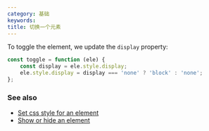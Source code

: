 ```yaml
---
category: 基础
keywords:
title: 切换一个元素
---
```


To toggle the element, we update the `display` property:

```js
const toggle = function (ele) {
    const display = ele.style.display;
    ele.style.display = display === 'none' ? 'block' : 'none';
};
```

### See also

-   [Set css style for an element](/set-css-style-for-an-element)
-   [Show or hide an element](/show-or-hide-an-element)
